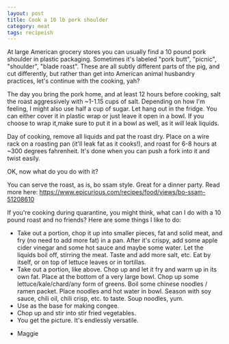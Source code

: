 ```yaml
---
layout: post
title: Cook a 10 lb pork shoulder
category: meat
tags: recipeish
---
```


At large American grocery stores you can usually find a 10 pound pork shoulder in plastic packaging. Sometimes it's labeled "pork butt", "picnic", "shoulder", "blade roast". These are all subtly different parts of the pig, and cut differently, but rather than get into American animal husbandry practices, let's continue with the cooking, yah? 

The day you bring the pork home, and at least 12 hours before cooking, salt the roast aggressively with ~1-1.15 cups of salt. Depending on how I'm feeling, I might also use half a cup of sugar. Let hang out in the fridge. You can either cover it in plastic wrap or just leave it open in a bowl. If you choose to wrap it,make sure to put it in a bowl as well, as it *will* leak liquids.

Day of cooking, remove all liquids and pat the roast dry. Place on a wire rack on a roasting pan (it'll leak fat as it cooks!), and roast for 6-8 hours at ~300 degrees fahrenheit. It's done when you can push a fork into it and twist easily. 

OK, now what do you do with it? 

You can serve the roast, as is, bo ssam style. Great for a dinner party. Read more here: https://www.epicurious.com/recipes/food/views/bo-ssam-51208610

If you're cooking during quarantine, you might think, what can I do with a 10 pound roast and no friends? Here are some things I like to do:

* Take out a portion, chop it up into smaller pieces, fat and solid meat, and fry (no need to add more fat) in a pan. After it's crispy, add some apple cider vinegar and some hot sauce and maybe some water. Let the liquids boil off, stirring the meat. Taste and add more salt, etc. Eat by itself, or on top of lettuce leaves or in tortillas. 
* Take out a portion, like above. Chop up and let it fry and warm up in its own fat. Place at the bottom of a very large bowl. Chop up some lettuce/kale/chard/any form of greens. Boil some chinese noodles / ramen packet. Place noodles and hot water in bowl. Season with soy sauce, chili oil, chili crisp, etc. to taste. Soup noodles, yum.
* Use as the base for making congee. 
* Chop up and stir into stir fried vegetables.
* You get the picture. It's endlessly versatile. 

- Maggie
